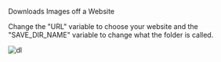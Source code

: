 Downloads Images off a Website

Change the "URL" variable to choose your website and the "SAVE_DIR_NAME" variable to change what the folder is called.

![dl](https://github.com/user-attachments/assets/09c282b4-4901-4a39-b385-7ddb07ec15b6)

